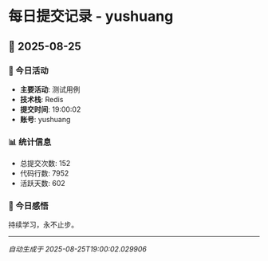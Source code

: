 # 每日提交记录 - yushuang

## 📅 2025-08-25

### 🎯 今日活动
- **主要活动**: 测试用例
- **技术栈**: Redis
- **提交时间**: 19:00:02
- **账号**: yushuang

### 📊 统计信息
- 总提交次数: 152
- 代码行数: 7952
- 活跃天数: 602

### 💭 今日感悟
持续学习，永不止步。

---
*自动生成于 2025-08-25T19:00:02.029906*
